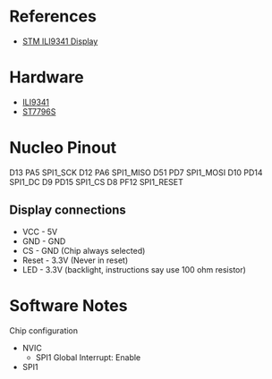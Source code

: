


# References

* [STM ILI9341 Display](https://github.com/afiskon/stm32-ili9341?tab=readme-ov-file)

# Hardware

* [ILI9341](https://www.pjrc.com/store/display_ili9341_touch.html)
* [ST7796S](http://www.lcdwiki.com/4.0inch_SPI_Module_ST7796)

# Nucleo Pinout

D13 PA5  SPI1_SCK
D12 PA6  SPI1_MISO
D51 PD7  SPI1_MOSI
D10 PD14 SPI1_DC
D9  PD15 SPI1_CS
D8  PF12 SPI1_RESET

## Display connections

* VCC - 5V
* GND - GND
* CS - GND (Chip always selected)
* Reset - 3.3V (Never in reset)
* LED - 3.3V (backlight, instructions say use 100 ohm resistor)

# Software Notes

Chip configuration
* NVIC
  * SPI1 Global Interrupt: Enable
* SPI1